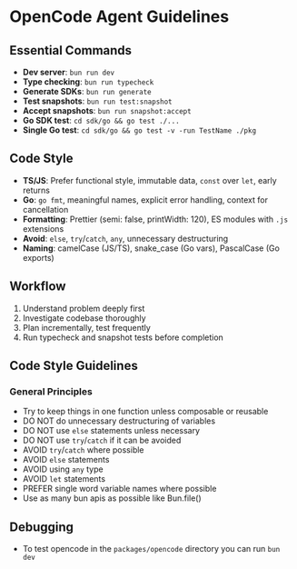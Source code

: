 # OpenCode Agent Guidelines

## Essential Commands

- **Dev server**: `bun run dev`
- **Type checking**: `bun run typecheck`
- **Generate SDKs**: `bun run generate`
- **Test snapshots**: `bun run test:snapshot`
- **Accept snapshots**: `bun run snapshot:accept`
- **Go SDK test**: `cd sdk/go && go test ./...`
- **Single Go test**: `cd sdk/go && go test -v -run TestName ./pkg`

## Code Style

- **TS/JS**: Prefer functional style, immutable data, `const` over `let`, early returns
- **Go**: `go fmt`, meaningful names, explicit error handling, context for cancellation
- **Formatting**: Prettier (semi: false, printWidth: 120), ES modules with `.js` extensions
- **Avoid**: `else`, `try`/`catch`, `any`, unnecessary destructuring
- **Naming**: camelCase (JS/TS), snake_case (Go vars), PascalCase (Go exports)

## Workflow

1. Understand problem deeply first
2. Investigate codebase thoroughly
3. Plan incrementally, test frequently
4. Run typecheck and snapshot tests before completion

## Code Style Guidelines

### General Principles

- Try to keep things in one function unless composable or reusable
- DO NOT do unnecessary destructuring of variables
- DO NOT use `else` statements unless necessary
- DO NOT use `try`/`catch` if it can be avoided
- AVOID `try`/`catch` where possible
- AVOID `else` statements
- AVOID using `any` type
- AVOID `let` statements
- PREFER single word variable names where possible
- Use as many bun apis as possible like Bun.file()

## Debugging

- To test opencode in the `packages/opencode` directory you can run `bun dev`
